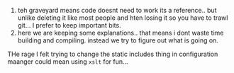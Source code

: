 1. teh graveyard means code doesnt need to work its a reference.. but unlike deleting it like most people and hten losing it so you have to trawl git... I prefer to keep important bits.
2. here we are keeping some explanations.. that means i dont waste time building and compiling. instead we try to figure out what is going on.

THe rage I felt trying to change the static includes thing in configuration maanger could mean using `xslt` for fun... 
